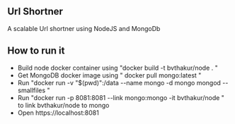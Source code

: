 <h2> Url Shortner </h2>
A scalable Url shortner using NodeJS and MongoDb

<h2>How to run it</h2>

* Build node docker container using "docker build -t bvthakur/node . "
* Get MongoDB docker image using " docker pull mongo:latest "
* Run "docker run -v "$(pwd)":/data --name mongo -d mongo mongod --smallfiles " 
* Run "docker run -p 8081:8081 --link mongo:mongo -it bvthakur/node " to link bvthakur/node to mongo 
* Open https://localhost:8081



